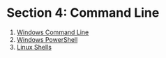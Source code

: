 # Section 4: Command Line

1. [Windows Command Line](./1_Windows_Command_Line.md)
2. [Windows PowerShell](./2_Windows_PowerShell.md)
3. [Linux Shells](./3_Linux_Shells.md)